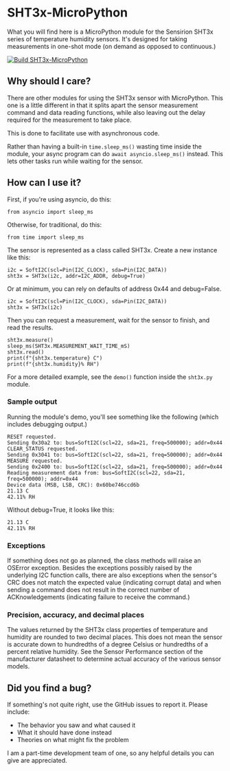 # SHT3x-MicroPython
What you will find here is a MicroPython module for the Sensirion SHT3x series of temperature humidity sensors. It's designed for taking measurements in one-shot mode (on demand as opposed to continuous.)

[![Build SHT3x-MicroPython](https://github.com/DavesCodeMusings/SHT3x-MicroPython/actions/workflows/build.yml/badge.svg?branch=main)](https://github.com/DavesCodeMusings/SHT3x-MicroPython/actions/workflows/build.yml)

## Why should I care?
There are other modules for using the SHT3x sensor with MicroPython. This one is a little different in that it splits apart the sensor measurement command and data reading functions, while also leaving out the delay required for the measurement to take place.

This is done to facilitate use with asynchronous code.

Rather than having a built-in `time.sleep_ms()` wasting time inside the module, your async program can do `await asyncio.sleep_ms()` instead. This lets other tasks run while waiting for the sensor.

## How can I use it?
First, if you're using asyncio, do this:

```
from asyncio import sleep_ms 
```

Otherwise, for traditional, do this:

```
from time import sleep_ms
```

The sensor is represented as a class called SHT3x. Create a new instance like this:

```
i2c = SoftI2C(scl=Pin(I2C_CLOCK), sda=Pin(I2C_DATA))
sht3x = SHT3x(i2c, addr=I2C_ADDR, debug=True)
```

Or at minimum, you can rely on defaults of address 0x44 and debug=False.

```
i2c = SoftI2C(scl=Pin(I2C_CLOCK), sda=Pin(I2C_DATA))
sht3x = SHT3x(i2c)
```

Then you can request a measurement, wait for the sensor to finish, and read the results.

```
sht3x.measure()
sleep_ms(SHT3x.MEASUREMENT_WAIT_TIME_mS)
sht3x.read()
print(f"{sht3x.temperature} C")
print(f"{sht3x.humidity}% RH")
```

For a more detailed example, see the `demo()` function inside the `sht3x.py` module.

### Sample output
Running the module's demo, you'll see something like the following (which includes debugging output.)

```
RESET requested.
Sending 0x30a2 to: bus=SoftI2C(scl=22, sda=21, freq=500000); addr=0x44
CLEAR_STATUS requested.
Sending 0x3041 to: bus=SoftI2C(scl=22, sda=21, freq=500000); addr=0x44
MEASURE requested.
Sending 0x2400 to: bus=SoftI2C(scl=22, sda=21, freq=500000); addr=0x44
Reading measurement data from: bus=SoftI2C(scl=22, sda=21, freq=500000); addr=0x44
Device data (MSB, LSB, CRC): 0x60be746ccd6b
21.13 C
42.11% RH
```

Without debug=True, it looks like this:

```
21.13 C
42.11% RH
```

### Exceptions
If something does not go as planned, the class methods will raise an OSError exception. Besides the exceptions possibly raised by the underlying I2C function calls, there are also exceptions when the sensor's CRC does not match the expected value (indicating corrupt data) and when sending a command does not result in the correct number of ACKnowledgements (indicating failure to receive the command.)

### Precision, accuracy, and decimal places
The values returned by the SHT3x class properties of temperature and humidity are rounded to two decimal places. This does not mean the sensor is accurate down to hundredths of a degree Celsius or hundredths of a percent relative humidity. See the Sensor Performance section of the manufacturer datasheet to determine actual accuracy of the various sensor models.

## Did you find a bug?
If something's not quite right, use the GitHub issues to report it. Please include:

* The behavior you saw and what caused it
* What it should have done instead
* Theories on what might fix the problem

I am a part-time development team of one, so any helpful details you can give are appreciated.
